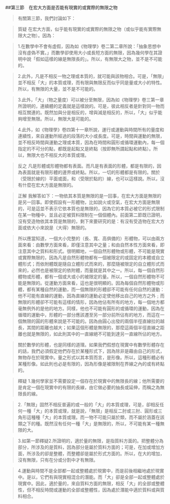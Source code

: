 ##第三節　在宏大方面是否能有現實的或實際的無限之物
>有關第三節，我們討論如下：

>質疑	在宏大方面，似乎能有現實的或實際的無限之物（或似乎能有實際無限大之物）。因為：

>1.在數學中不會有虛假，因為如《物理學》卷二第二章所說：「抽象思想中沒有虛偽不實。」而數學卻使用大小或長短方面的無限，因為幾何學在其證明中說「假如這樣的線是無限長的」。所以，有無限大之物，並不是不可能的。

>2.此外，凡是不相反一物之理或本質的，就可能與該物相合。可是，「無限」並不相反「大」的本質或理，而有限與無限反而似乎同是量或大小的特性。所以，有無限的大量，並不是不可能的。

>3.此外，「大」（物之量度）可以被分至無限，因為如《物理學》卷三第一章所證明的，連續體的定義就是這樣說的。可是，彼此相反者是針對同一物而相互關連的。既然加與分是相反的，增與減是相反的，所以，「大」似乎能夠增至無限。所以，無限大是可能的。

>4.此外，如《物理學》卷四第十一章所說，運行或運動與時間所有的量度和連續性，來自運動所經過的段落的大小或長度。可是，時間與運動的無限，並不相反時間與運動之理或本質，因為在時間和圓形或循環運動內，每一個指定的不可分的點，都既是起點又是終點（按即無所謂起點和終點）。所以，無限大也不相反大的本質或理。

>反之	凡是形體或形體物都有表面。而凡是有表面的形體，都是有限的，因為表面就是有限形體的邊界或終點。所以，一切的形體都是有限的。關於（受限於線的）平面或面，和（受限於點的）線，也可以這樣說。所以，沒有什麼在宏大方面是無限的。

>正解	我解答如下：一物依其本質是無限的是一回事，在宏大方面是無限的是另一回事。即使假設有一形體物，比如說火或空氣，在宏大方面是無限的，可是這並不表示它依本質也是無限的，因為它的本質必被它的形式限制在某一物種中，並且必定被質料限制在一個個體內。前面第二節既已證明，沒有受造物依其本質是無限的，剩下來要研究的是：有沒有受造物在宏大方面或依大小來說是（大得）無限的。

>所以應當知道，一個大小完整的（長、寬、高俱備的）形體物，可以由兩方面來看：由數學方面來看，即僅注意其中之量；和由自然本性方面來看，即注意其中之質料和形式。很明顯地，一個自然形體物或形體，不可能是現實或實際無限的，因為凡是自然形體物都有一個被限定的或固定的本體或自立體形式；而依附體既是隨自立體形式而來的，那麼隨被限定的自立體形式而來的，必然也是被限定的依附體，而量就是其中之一。所以，每一個自然形體物或形體，都有一個或大或小的被限定的量。所以，一個自然形體物不可能是無限的。從運動方面來看，這也是很明顯的。因為每個自然形體物或形體，都有某種自然的運動，而一個無限的形體卻不可能有任何自然的運動：他不可能有直線的運動，因為直線的運動必定使他移出自己的地方之外﹔而無限的形體卻不可能有這樣的情形，因為他佔有所有的地方，每一個地方都毫無例外的是他的地方。同樣，他也不可能有圓形的或循環的運動，因為在循環的運動中，形體的一部分應該遷至另一部分前所佔有的地方，而這在一個無限的圓的形體來說是不可能的。因為由圓心出發的兩個半徑直線拉的越長，其間的距離也越大；如果這個形體是無限的，那麼這兩個半徑直線之距離也就是無限的，如此則其中的一直線絕不可能到達另一直線所佔的地方。

>關於數學的形體，也是同樣的道理。如果我們假想在現實中有數學形體存在的話，我們必須假定他們存在於某種形式下，因為除非是藉由自己的形式，無物存在於現實中。量之形式以其本質而言，是形像。所以，這種形體必有某種形像。如此則也必是有限的，因為形像是被限制在界線之內的或有終點的。

>釋疑	1.幾何學家並不需要設定一個存在於現實中的無限長的線；他所需要的是肯定一個在現實中的有限的長線，由它做必要的抽長或延伸，而稱之為無限長的線。

>2.「無限」固然不相反普遍的或一般的「大」的本質或理，可是，卻相反任何一種「大」的本質或理，就是說，「無限」是相反二肘或三肘、圓形或三角形這種種「大」的本質或理。而一物不可能只屬於類，而不屬於涵蓋在該類之下的種。既然沒有任何一種「大」是無限的，所以，不可能有某一種無限的大。

>3.如第一節釋疑2.所證明的，適於量的無限，是指質料方面的。把整體分為部分，所涉及的是質料，因為部分是屬於質料方面的；可是，在加或增加方面，所涉及的卻是整體，而整體卻是屬於形式方面的。所以，在大的增加，沒有無限，只有在分或分割中才有無限。

>4.運動與時間不是全部都一起或整體處於現實中，而是前後相繼地處於現實中。是以，它們有與現實相混合的潛能。而「大」卻是全部一起或整體處於現實中。因此，適於量的，來自質料方面的無限，相反「大」的全部或整體性，但不相反時間或運動的全部或整體性，因為處於潛能中適於質料或與質料相合。
